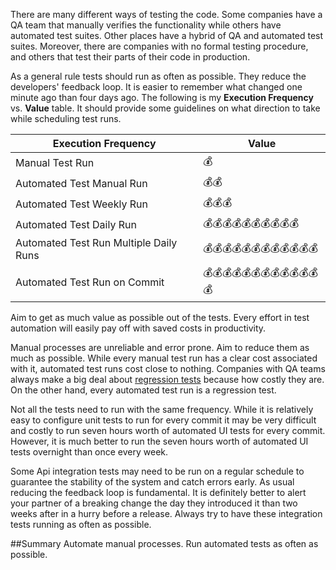 There are many different ways of testing the code. Some companies have a QA team that manually verifies the functionality while others have automated test suites. Other places have a hybrid of QA and automated test suites. Moreover, there are companies with no formal testing procedure, and others that test their parts of their code in production. 

As a general rule tests should run as often as possible. They reduce the developers' feedback loop. It is easier to remember what changed one minute ago than four days ago. The following is my **Execution Frequency** vs. **Value** table. It should provide some guidelines on what direction to take while scheduling test runs.

Execution Frequency                    | Value
-------------------------------------- | ------------------------------
Manual Test Run                        | 💰
Automated Test Manual Run              | 💰💰
Automated Test Weekly Run              | 💰💰💰
Automated Test Daily Run               | 💰💰💰💰💰💰💰💰💰💰
Automated Test Run Multiple Daily Runs | 💰💰💰💰💰💰💰💰💰💰💰💰
Automated Test Run on Commit           | 💰💰💰💰💰💰💰💰💰💰💰💰💰

Aim to get as much value as possible out of the tests. Every effort in test automation will easily pay off with saved costs in productivity.

Manual processes are unreliable and error prone. Aim to reduce them as much as possible. While every manual test run has a clear cost associated with it, automated test runs cost close to nothing. Companies with QA teams always make a big deal about [regression tests](https://en.wikipedia.org/wiki/Regression_testing) because how costly they are. On the other hand, every automated test run is a regression test.

Not all the tests need to run with the same frequency. While it is relatively easy to configure unit tests to run for every commit it may be very difficult and costly to run seven hours worth of automated UI tests for every commit. However, it is much better to run the seven hours worth of automated UI tests overnight than once every week.

Some Api integration tests may need to be run on a regular schedule to guarantee the stability of the system and catch errors early. As usual reducing the feedback loop is fundamental. It is definitely better to alert your partner of a breaking change the day they introduced it than two weeks after in a hurry before a release. Always try to have these integration tests running as often as possible.

##Summary
Automate manual processes. Run automated tests as often as possible.
